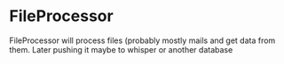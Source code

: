 # FileProcessor
FileProcessor will process files (probably mostly mails and get data from them. Later pushing it maybe to whisper or another database
